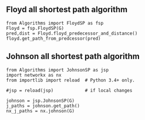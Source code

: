 ## Floyd all shortest path algorithm

```
from Algorithms import FloydSP as fsp
Floyd = fsp.FloydSP(G)
pred,dist = Floyd.floyd_predecessor_and_distance()
floyd.get_path_from_predcessor(pred)
```
## Johnson all shortest path algorithm

```
from Algorithms import JohnsonSP as jsp
import networkx as nx
from importlib import reload  # Python 3.4+ only.

#jsp = reload(jsp)            # if local changes

johnson = jsp.JohnsonSP(G)
j_paths = johnson.get_path()
nx_j_paths = nx.johnson(G)
```
